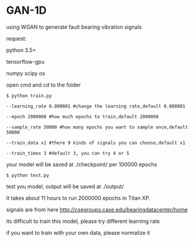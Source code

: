 # GAN-1D
using WGAN to generate fault bearing vibration signals

request:

python 3.5+

tensorflow-gpu

numpy scipy os

open cmd and cd to the folder 

    $ python train.py 

    --learning_rate 0.000001 #change the learning rate,default 0.000001
                  
    --epoch 2000000 #how much epochs to train,default 2000000
                  
    --sample_rate 50000 #how many epochs you want to sample once,default 50000
                  
    --train_data x1 #there 9 kinds of signals you can choose,default x1
    
    --train_times 3 #default 3, you can try 4 or 5
                  
your model will be saved at ./checkpoint/ per 100000 epochs

    $ python test.py 

test you model, output will be saved at ./output/

It takes about 11 hours to run 2000000 epochs in Titan XP.

signals are from here http://csegroups.case.edu/bearingdatacenter/home

its difficult to train this model, please try different learning rate
 
if you want to train with your own data, please normalize it
